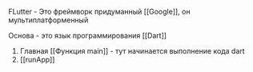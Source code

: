 FLutter - Это фреймворк придуманный  [[Google]], он мультиплатформенный

Основа - это язык программирования [[Dart]]

1. Главная [[Функция main]] - тут начинается выполнение кода dart
2. [[runApp]] 